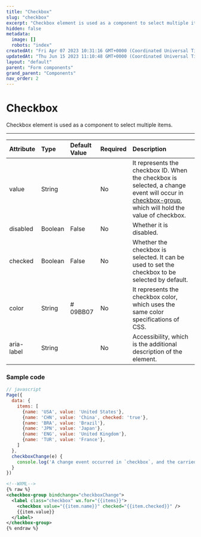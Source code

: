 ```yaml
---
title: "Checkbox"
slug: "checkbox"
excerpt: "Checkbox element is used as a component to select multiple items."
hidden: false
metadata: 
  image: []
  robots: "index"
createdAt: "Fri Apr 07 2023 10:31:16 GMT+0000 (Coordinated Universal Time)"
updatedAt: "Thu Jun 15 2023 11:10:48 GMT+0000 (Coordinated Universal Time)"
layout: "default"
parent: "Form components"
grand_parent: "Components"
nav_order: 2
---
```

# Checkbox 
Checkbox element is used as a component to select multiple items.

***


| Attribute  | Type    | Default Value | Required | Description                                                                                                                                                             |
| :--------- | :------ | :------------ | :------- | :---------------------------------------------------------------------------------------------------------------------------------------------------------------------- |
| value      | String  |               | No       | It represents the checkbox ID. When the checkbox is selected, a change event will occur in [checkbox-group](checkbox-group), which will hold the value of checkbox. |
| disabled   | Boolean | False         | No       | Whether it is disabled.                                                                                                                                                 |
| checked    | Boolean | False         | No       | Whether the checkbox is selected. It can be used to set the checkbox to be selected by default.                                                                         |
| color      | String  | # 09BB07      | No       | It represents the checkbox color, which uses the same color specifications of CSS.                                                                                      |
| aria-label | String  |               | No       | Accessibility, which is the additional description of the element.                                                                                                      |

### Sample code

```javascript
// javascript
Page({
  data: {
    items: [
      {name: 'USA', value: 'United States'},
      {name: 'CHN', value: 'China', checked: 'true'},
      {name: 'BRA', value: 'Brazil'},
      {name: 'JPN', value: 'Japan'},
      {name: 'ENG', value: 'United Kingdom'},
      {name: 'TUR', value: 'France'},
    ]
  },
  checkboxChange(e) {
  	console.log('A change event occurred in `checkbox`, and the carried value is ', e.detail.value)
  }
})
```
```xml
<!--WXML-->
{% raw %}
<checkbox-group bindchange="checkboxChange">
  <label class="checkbox" wx.for="{{items}}">
  	<checkbox value="{{item.name}}" checked="{{item.checked}}" />
  	{{item.value}}
  </label>
</checkbox-group>
{% endraw %}
```
